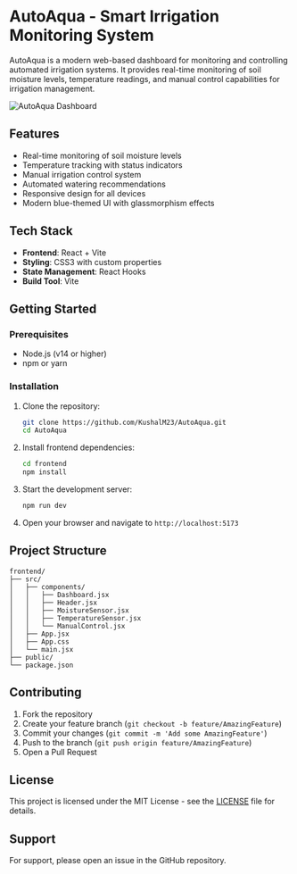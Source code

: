 # AutoAqua - Smart Irrigation Monitoring System

AutoAqua is a modern web-based dashboard for monitoring and controlling automated irrigation systems. It provides real-time monitoring of soil moisture levels, temperature readings, and manual control capabilities for irrigation management.

![AutoAqua Dashboard](frontend/public/dashboard-preview.png)

## Features

-  Real-time monitoring of soil moisture levels
-  Temperature tracking with status indicators
-  Manual irrigation control system
-  Automated watering recommendations
-  Responsive design for all devices
-  Modern blue-themed UI with glassmorphism effects

## Tech Stack

- **Frontend**: React + Vite
- **Styling**: CSS3 with custom properties
- **State Management**: React Hooks
- **Build Tool**: Vite

## Getting Started

### Prerequisites

- Node.js (v14 or higher)
- npm or yarn

### Installation

1. Clone the repository:
   ```bash
   git clone https://github.com/KushalM23/AutoAqua.git
   cd AutoAqua
   ```

2. Install frontend dependencies:
   ```bash
   cd frontend
   npm install
   ```

3. Start the development server:
   ```bash
   npm run dev
   ```

4. Open your browser and navigate to `http://localhost:5173`

## Project Structure

```
frontend/
├── src/
│   ├── components/
│   │   ├── Dashboard.jsx
│   │   ├── Header.jsx
│   │   ├── MoistureSensor.jsx
│   │   ├── TemperatureSensor.jsx
│   │   └── ManualControl.jsx
│   ├── App.jsx
│   ├── App.css
│   └── main.jsx
├── public/
└── package.json
```

## Contributing

1. Fork the repository
2. Create your feature branch (`git checkout -b feature/AmazingFeature`)
3. Commit your changes (`git commit -m 'Add some AmazingFeature'`)
4. Push to the branch (`git push origin feature/AmazingFeature`)
5. Open a Pull Request

## License

This project is licensed under the MIT License - see the [LICENSE](LICENSE) file for details.

## Support

For support, please open an issue in the GitHub repository.